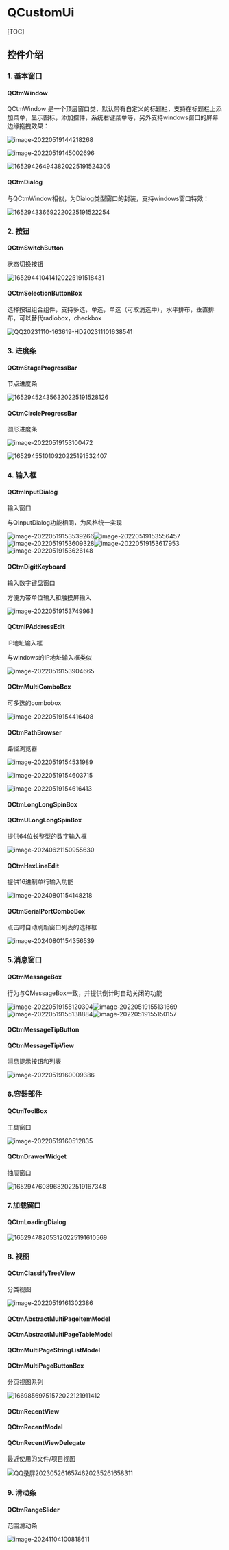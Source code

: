 # QCustomUi

[TOC]

## 控件介绍

### 1. 基本窗口

#### QCtmWindow

QCtmWindow 是一个顶层窗口类，默认带有自定义的标题栏，支持在标题栏上添加菜单，显示图标，添加控件，系统右键菜单等，另外支持windows窗口的屏幕边缘拖拽效果：

![image-20220519144218268](UiPreview.assets/image-20220519144218268.png)

![image-20220519145002696](UiPreview.assets/image-20220519145002696.png)

![165294264943820225191524305](UiPreview.assets/165294264943820225191524305.gif)

#### QCtmDialog

与QCtmWindow相似，为Dialog类型窗口的封装，支持windows窗口特效：

![165294336692220225191522254](UiPreview.assets/165294336692220225191522254.gif)

### 2. 按钮

#### QCtmSwitchButton

状态切换按钮

![165294410414120225191518431](UiPreview.assets/165294410414120225191518431.gif)

#### QCtmSelectionButtonBox

选择按钮组合组件，支持多选，单选，单选（可取消选中），水平排布，垂直排布，可以替代radiobox，checkbox

![QQ20231110-163619-HD202311101638541](UiPreview.assets/QQ20231110-163619-HD202311101638541.gif)

### 3. 进度条

#### QCtmStageProgressBar

节点进度条

![165294524356320225191528126](UiPreview.assets/165294524356320225191528126.gif)

#### QCtmCircleProgressBar

圆形进度条

![image-20220519153100472](UiPreview.assets/image-20220519153100472.png)

![165294551010920225191532407](UiPreview.assets/165294551010920225191532407.gif)

### 4. 输入框

#### QCtmInputDialog

输入窗口

与QInputDialog功能相同，为风格统一实现

![image-20220519153539266](UiPreview.assets/image-20220519153539266.png)![image-20220519153556457](UiPreview.assets/image-20220519153556457.png)![image-20220519153609328](UiPreview.assets/image-20220519153609328.png)![image-20220519153617953](UiPreview.assets/image-20220519153617953.png)![image-20220519153626148](UiPreview.assets/image-20220519153626148.png)

#### QCtmDigitKeyboard

输入数字键盘窗口

方便为带单位输入和触摸屏输入

![image-20220519153749963](UiPreview.assets/image-20220519153749963.png)

#### QCtmIPAddressEdit

IP地址输入框

与windows的IP地址输入框类似

![image-20220519153904665](UiPreview.assets/image-20220519153904665.png)

#### QCtmMultiComboBox

可多选的combobox

![image-20220519154416408](UiPreview.assets/image-20220519154416408.png)

#### QCtmPathBrowser

路径浏览器

![image-20220519154531989](UiPreview.assets/image-20220519154531989.png)

![image-20220519154603715](UiPreview.assets/image-20220519154603715.png)

![image-20220519154616413](UiPreview.assets/image-20220519154616413.png)

#### QCtmLongLongSpinBox

#### QCtmULongLongSpinBox

提供64位长整型的数字输入框

![image-20240621150955630](UiPreview.assets/image-20240621150955630.png)

#### QCtmHexLineEdit

提供16进制单行输入功能

![image-20240801154148218](D:\project\QCustomUI\UiPreview.assets\image-20240801154148218.png)

#### QCtmSerialPortComboBox

点击时自动刷新窗口列表的选择框

![image-20240801154356539](D:\project\QCustomUI\UiPreview.assets\image-20240801154356539.png)

### 5.消息窗口

#### QCtmMessageBox

行为与QMessageBox一致，并提供倒计时自动关闭的功能

![image-20220519155120304](UiPreview.assets/image-20220519155120304.png)![image-20220519155131669](UiPreview.assets/image-20220519155131669.png)![image-20220519155138884](UiPreview.assets/image-20220519155138884.png)![image-20220519155150157](UiPreview.assets/image-20220519155150157.png)

#### QCtmMessageTipButton

#### QCtmMessageTipView

消息提示按钮和列表

![image-20220519160009386](UiPreview.assets/image-20220519160009386.png)

### 6.容器部件

#### QCtmToolBox

工具窗口

![image-20220519160512835](UiPreview.assets/image-20220519160512835.png)

#### QCtmDrawerWidget

抽屉窗口

![16529476089682022519167348](UiPreview.assets/16529476089682022519167348.gif)

### 7.加载窗口

#### QCtmLoadingDialog

![165294782053120225191610569](UiPreview.assets/165294782053120225191610569.gif)

### 8. 视图

#### QCtmClassifyTreeView

分类视图

![image-20220519161302386](UiPreview.assets/image-20220519161302386.png)

#### QCtmAbstractMultiPageItemModel

#### QCtmAbstractMultiPageTableModel

#### QCtmMultiPageStringListModel

#### QCtmMultiPageButtonBox

分页视图系列

![16698569751572022121911412](UiPreview.assets/16698569751572022121911412.gif)

#### QCtmRecentView

#### QCtmRecentModel

#### QCtmRecentViewDelegate

最近使用的文件/项目视图

![QQ录屏2023052616574620235261658311](UiPreview.assets/QQ录屏2023052616574620235261658311.gif)
### 9. 滑动条

#### QCtmRangeSlider

范围滑动条

![image-20241104100818611](UiPreview.assets/image-20241104100818611.png)
